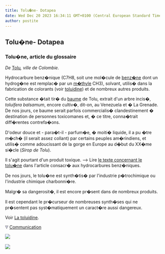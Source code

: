```yaml
---
title: Tolu�ne- Dotapea
date: Wed Dec 20 2023 16:34:11 GMT+0100 (Central European Standard Time)
author: postite
---
```


## Tolu�ne- Dotapea
### Tolu�ne, article du glossaire
 _De_ [Tolu](toluene.html#baume)_, ville de Colombie._

Hydrocarbure benz�nique (C7H8, soit une mol�cule de [benz�ne](benzene.html) dont un hydrog�ne est remplac� par un [m�thyle](methyle.html) CH3), solvant, utilis� dans la fabrication de colorants (voir [toluidine](toluene.html#toluidine)) et de nombreux autres produits.

Cette substance �tait tir� du [baume](baume.html) de Tolu, extrait d'un arbre incis�, _toluifera balsamum_, encore cultiv�, dit-on, au Venezuela et � La Grenade. De nos jours, ce baume serait parfois commercialis� clandestinement � destination de personnes toxicomanes et, � ce titre, conna�trait diff�rentes contrefa�ons.

D'odeur douce et - para�t-il - parfum�e, � moiti� liquide, il a pu �tre m�ch� (il serait assez collant) par certains peuples am�rindiens, et utilis� comme adoucissant de la gorge en Europe au d�but du XX�me si�cle (_Sirop de Tolu_).

Il s'agit pourtant d'un produit toxique. \--> Lire [le texte concernant le tolu�ne](benzene.html#toluene) dans l'article consacr� aux hydrocarbures benz�niques.

De nos jours, le tolu�ne est synth�tis� par l'industrie p�trochimique ou l'industrie chimique charbonni�re.

Malgr� sa dangerosit�, il est encore pr�sent dans de nombreux produits.

Il est cependant le pr�curseur de nombreuses synth�ses qui ne pr�sentent pas syst�matiquement un caract�re aussi dangereux.

Voir [La toluidine](toluidine.html).



![](images/flechebas.gif) [Communication](http://www.artrealite.com/annonceurs.htm) 

[![](https://cbonvin.fr/sites/regie.artrealite.com/visuels/campagne1.png)](index-2.html#20131014)

![](https://cbonvin.fr/sites/regie.artrealite.com/visuels/campagne2.png)